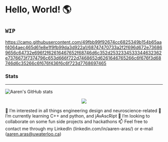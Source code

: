 # Hello, World! 🌎

**`WIP`** 
---

https://camo.githubusercontent.com/49fbb99f92674cc6825349b154b65aaf4064aec465d61e8e1f9fb99da3d922a1/68747470733a2f2f696d672e736869656c64732e696f2f62616467652f68746d6c352d2532334533344632362e7376673f7374796c653d666f722d7468652d6261646765266c6f676f3d68746d6c35266c6f676f436f6c6f723d7768697465

<!-- Chaos engineering, custom gifs, open source contributer, professional yak shaver, cloud tech  -->


<!--
**aaren-aras/aaren-aras** is a ✨ _special_ ✨ repository because its `README.md` (this file) appears on your GitHub profile.
Here are some ideas to get you started:

- 🔭 I’m currently working on ...
- 🌱 I’m currently learning ...
- 👯 I’m looking to collaborate on ..
- 🤔 I’m looking for help with ...
- 💬 Ask me about ...
- 📫 How to reach me: ...
- 😄 Pronouns: ...
- ⚡ Fun fact: ...
-->

### Stats
---

![Aaren's GitHub stats](https://github-readme-stats.vercel.app/api?username=aaren-aras&show_icons=true&theme=radical)

<p align="center">
  <a href="https://github-readme-stats.vercel.app/api/top-langs/?username=aaren-aras&layout=compact&theme=merko" target="_blank">
       <img align="center" src="https://github-readme-stats.vercel.app/api/top-langs/?username=aaren-aras&layout=compact&theme=merko">
  </a>
</p>


👀 I’m interested in all things engineering design and neuroscience-related
🌱 I’m currently learning C++ and python, and jAvAscRipt
💞️ I’m looking to collaborate on some fun side projects and hackathons
📫 Feel free to contact me through my LinkedIn (linkedin.com/in/aaren-aras/) or e-mail (aaren.aras@uwaterloo.ca)
